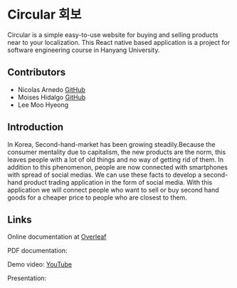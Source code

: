 # Circular 회보
Circular is a simple easy-to-use website for buying and selling products near to your localization.
This React native based application is a project for software engineering course in Hanyang University.

## Contributors
- Nicolas Arnedo [GitHub](https://github.com/navillanueva)
- Moises Hidalgo [GitHub](https://github.com/hidalz)
- Lee Moo Hyeong 

## Introduction

In Korea, Second-hand-market has been growing steadily.Because the consumer mentality due to capitalism, the new products are the norm, this leaves people with a lot of old things and no way of getting rid of them. In addition to this phenomenon, people are now connected with smartphones with spread of social medias. We can use these facts to develop a second-hand product trading application in the form of social media. With this application we will connect people who want to sell or buy second hand goods for a cheaper price to people who are closest to them.

## Links

Online documentation at [Overleaf](https://www.overleaf.com/project/5fd2627c6dd73e837ff0392d)

PDF documentation:

Demo video: [YouTube](https://youtu.be/YaJj5phwxrU)

Presentation:


